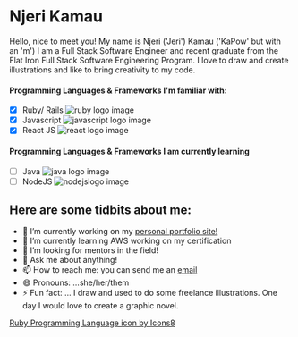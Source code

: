 # Njeri Kamau 

Hello, nice to meet you! My name is Njeri ('Jeri') Kamau ('KaPow' but with an 'm') I am a Full Stack Software Engineer and recent graduate from the 
Flat Iron Full Stack Software Engineering Program. I love to draw and create illustrations and like
to bring creativity to my code. 

#### Programming Languages & Frameworks I'm familiar with:
- [x] Ruby/ Rails ![ruby logo image](https://img.icons8.com/ios/20/000000/ruby-programming-language.png) 
- [x] Javascript ![javascript logo image](https://img.icons8.com/wired/30/000000/javascript.png) 
- [x] React JS ![react logo image](https://img.icons8.com/wired/26/000000/react.png) 

#### Programming Languages & Frameworks I am currently learning
- [ ] Java ![java logo image](https://img.icons8.com/ios/20/000000/java-eclipse.png)
- [ ] NodeJS ![nodejslogo image](https://img.icons8.com/windows/24/000000/node-js.png)

## Here are some tidbits about me:

- 🔭 I’m currently working on my [personal portfolio site!](http://njerimk.surge.sh/)
- 🌱 I’m currently learning AWS working on my certification
- 🤔 I’m looking for mentors in the field!
- 💬 Ask me about anything!
- 📫 How to reach me: you can send me an [email](mailto:nmurugikamau@gmail.com)
- 😄 Pronouns: ...she/her/them
- ⚡ Fun fact: ... I draw and used to do some freelance illustrations. One day I would love to create a graphic novel.


<a href="https://icons8.com/icon/55506/ruby-programming-language">Ruby Programming Language icon by Icons8</a>
